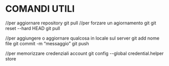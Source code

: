 # COMANDI UTILI

//per aggiornare repository 
git pull
//per forzare un agiornamento git
git reset --hard HEAD
git pull

//per aggiungere o aggiornare qualcosa in locale sul server
git add nome file
git  commit -m “messaggio”
git push

//per memorizzare credenziali account
git config --global credential.helper store
